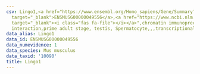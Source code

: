 ```yaml
---
csv: Lingo1,<a href="https://www.ensembl.org/Homo_sapiens/Gene/Summary?db=core;g=ENSMUSG00000049556"
  target="_blank">ENSMUSG00000049556</a>,<a href="https://www.ncbi.nlm.nih.gov/pubmed/25450459"
  target="_blank"><i class="fas fa-file"></i></a>",chromatin immunoprecipitation assay,direct
  interaction,prime adult stage, testis, Spermatocyte,,,transcriptional regulation,
data_alias: Lingo1
data_id: ENSMUSG00000049556
data_numevidence: 1
data_species: Mus musculus
data_taxid: '10090'
title: Lingo1
---
```

